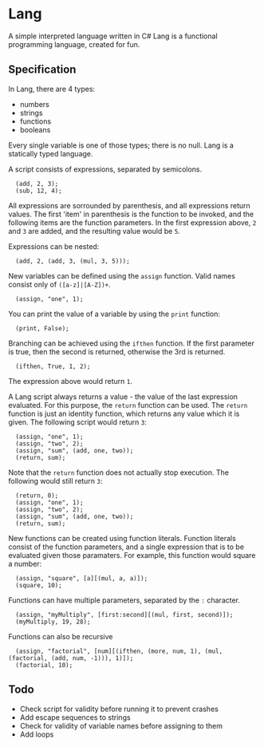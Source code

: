 Lang
====

A simple interpreted language written in C#
Lang is a functional programming language, created for fun.

Specification
-------------

In Lang, there are 4 types:
* numbers
* strings
* functions
* booleans

Every single variable is one of those types; there is no null. Lang is a statically typed language.

A script consists of expressions, separated by semicolons.

```
  (add, 2, 3);
  (sub, 12, 4);
```

All expressions are sorrounded by parenthesis, and all expressions return values. The first 'item' in parenthesis is the function to be invoked, and the following items are the function parameters. In the first expression above, `2` and `3` are added, and the resulting value would be `5`.

Expressions can be nested:

```
  (add, 2, (add, 3, (mul, 3, 5)));
```

New variables can be defined using the `assign` function. Valid names consist only of `([a-z]|[A-Z])+`.

```
  (assign, "one", 1);
```

You can print the value of a variable by using the `print` function:

```
  (print, False);
```
Branching can be achieved using the `ifthen` function. If the first parameter is true, then the second is returned, otherwise the 3rd is returned.

```
  (ifthen, True, 1, 2);
```

The expression above would return `1`.

A Lang script always returns a value - the value of the last expression evaluated. For this purpose, the `return` function can be used. The `return` function is just an identity function, which returns any value which it is given. The following script would return `3`:

```
  (assign, "one", 1);
  (assign, "two", 2);
  (assign, "sum", (add, one, two));
  (return, sum);
```

Note that the `return` function does not actually stop execution. The following would still return `3`:
```
  (return, 0);
  (assign, "one", 1);
  (assign, "two", 2);
  (assign, "sum", (add, one, two));
  (return, sum);
```

New functions can be created using function literals. Function literals consist of the function parameters, and a single expression that is to be evaluated given those paramaters. For example, this function would square a number:

```
  (assign, "square", [a][(mul, a, a)]);
  (square, 10);
```

Functions can have multiple parameters, separated by the `:` character.

```
  (assign, "myMultiply", [first:second][(mul, first, second)]);
  (myMultiply, 19, 28);
```

Functions can also be recursive

```
  (assign, "factorial", [num][(ifthen, (more, num, 1), (mul, (factorial, (add, num, -1))), 1)]);
  (factorial, 10);
```

Todo
----
* Check script for validity before running it to prevent crashes
* Add escape sequences to strings
* Check for validity of variable names before assigning to them
* Add loops
